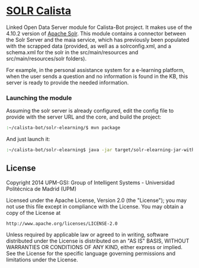 # [SOLR Calista](https://github.com/gsi-upm/calista-bot/solr-elearning)

Linked Open Data Server module for Calista-Bot project. It makes use of the 4.10.2
 version of [Apache Solr](http://lucene.apache.org/solr/). This module contains 
 a connector between the Solr Server and the maia service, which has previously 
 been populated with the scrapped data (provided, as well as a solrconfig.xml, and a
 schema.xml for the solr in the src/main/resources and src/main/resources/solr folders).
   
 For example, in the personal assistance system for a e-learning platform, when
 the user sends a question and no information is found in the KB, this server
 is ready to provide the needed information. 



###  Launching the module

Assuming the solr server is already configured, edit the config file to provide with the server URL and the core,
and build the project:

```bash
:~/calista-bot/solr-elearning/$ mvn package
```

And just launch it:

 ```bash
:~/calista-bot/solr-elearning$ java -jar target/solr-elearning-jar-with-dependencies.jar -c solr-elearning.properties
```

## License

Copyright 2014 UPM-GSI: Group of Intelligent Systems - Universidad Politécnica de Madrid (UPM)

Licensed under the Apache License, Version 2.0 (the "License");
you may not use this file except in compliance with the License.
You may obtain a copy of the License at

    http://www.apache.org/licenses/LICENSE-2.0

Unless required by applicable law or agreed to in writing, software
distributed under the License is distributed on an "AS IS" BASIS,
WITHOUT WARRANTIES OR CONDITIONS OF ANY KIND, either express or implied.
See the License for the specific language governing permissions and
limitations under the License.